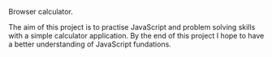 Browser calculator.

The aim of this project is to practise JavaScript and problem solving skills with a simple calculator application.
By the end of this project I hope to have a better understanding of JavaScript fundations.
